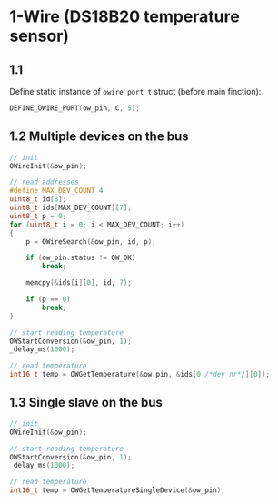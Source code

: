 # 1-Wire (DS18B20 temperature sensor)

## 1.1

Define static instance of ``owire_port_t`` struct (before main finction):

```c
DEFINE_OWIRE_PORT(ow_pin, C, 5);
```

## 1.2 Multiple devices on the bus

```c
// init
OWireInit(&ow_pin);

// read addresses
#define MAX_DEV_COUNT 4
uint8_t id[8];
uint8_t ids[MAX_DEV_COUNT][7];
uint8_t p = 0;
for (uint8_t i = 0; i < MAX_DEV_COUNT; i++)
{
    p = OWireSearch(&ow_pin, id, p);

    if (ow_pin.status != OW_OK)
        break;

    memcpy(&ids[i][0], id, 7);

    if (p == 0)
        break;
}

// start reading temperature
OWStartConversion(&ow_pin, 1);
_delay_ms(1000);

// read temperature
int16_t temp = OWGetTemperature(&ow_pin, &ids[0 /*dev nr*/][0]);
```

## 1.3 Single slave on the bus

```c
// init
OWireInit(&ow_pin);

// start reading temperature
OWStartConversion(&ow_pin, 1);
_delay_ms(1000);

// read temperature
int16_t temp = OWGetTemperatureSingleDevice(&ow_pin);
```
